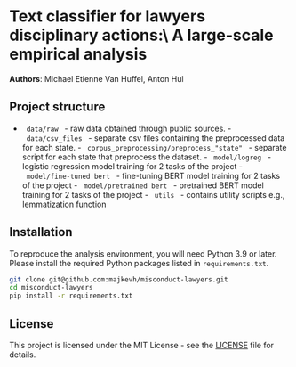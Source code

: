 # Text classifier for lawyers disciplinary actions:\\ A large-scale empirical analysis
**Authors**: Michael Etienne Van Huffel, Anton Hul

## Project structure
- ⁠`⁠ data/raw ⁠` - raw data obtained through public sources.
-⁠  ⁠`⁠ data/csv_files ⁠` - separate csv files containing the preprocessed data for each state.
-⁠  ⁠`⁠ corpus_preprocessing/preprocess_"state" ⁠` - separate script for each state that preprocess the dataset.
-⁠  ⁠`⁠ model/logreg ⁠` - logistic regression model training for 2 tasks of the project
-⁠  ⁠`⁠ model/fine-tuned bert ⁠` - fine-tuning BERT model training for 2 tasks of the project 
-⁠  ⁠`⁠ model/pretrained bert ⁠` - pretrained BERT model training for 2 tasks of the project
-⁠  ⁠`⁠ utils ⁠` - contains utility scripts e.g., lemmatization function

## Installation
To reproduce the analysis environment, you will need Python 3.9 or later. Please install the required Python packages listed in `requirements.txt`.

```bash
git clone git@github.com:majkevh/misconduct-lawyers.git
cd misconduct-lawyers
pip install -r requirements.txt
```

## License
This project is licensed under the MIT License - see the [LICENSE](LICENSE) file for details.